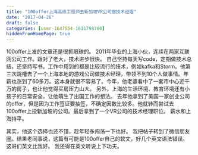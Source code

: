 ```yaml
---
title: "100offer上海高级工程师去新加坡VR公司做技术经理"
date: "2017-04-26"
draft: false
categories: [user-1647554-1611798760]
hiddenFromHomePage: true
---
```

100offer上发的文章还是很抓眼球的。 2011年毕业的上海小伙，连续在两家互联网公司工作。跟对了老大，技术进步很快。 自己坚持每天写code，定期做技术总结，还坚持写书。工作中用到的都是比较流行的技术，例如kafka和Storm。他第三次跳槽去了一个上海本地的游戏公司做技术经理，带领不到10个人做事情。年薪也涨到了60多万。这本身就很不容易了。今年，他老婆看中了一套市中心近千万的房子，也让他觉得买房压力山大。 另外，上海的生活环境、教育环境还有小孩子的日常安全，让他萌生了出国工作的想法。 去年他拿到了美国一家创业公司的offer，但是因为工作签证要抽签，不确定因数比较多。他就转而尝试去100offer上投新加坡的公司。最后拿到了一个VR公司的技术经理职位。 薪水和上海持平。

其实，他这个选择也还不错，趁年轻多闯荡一下也好。 我把帖子转到了微信朋友圈。结果老同事说，这篇有可能是100offer自己的软文，好几个英文语法错误。 这哥们英文比我好。 我还得在英文听说上下功夫。
